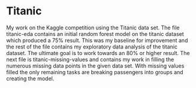# Titanic
My work on the Kaggle competition using the Titanic data set.
The file titanic-eda contains an initial random forest model on the titanic dataset which produced a 75% result.
This was my baseline for improvement and the rest of the file contains my exploratory data analysis of the titanic dataset.
The ultimate goal is to work towards an 80% or higher result. The next file is titanic-missing-values and contains my work
in filling the numerous missing data points in the given data set.  With missing values filled the only remaining tasks are
breaking passengers into groups and creating the model.
